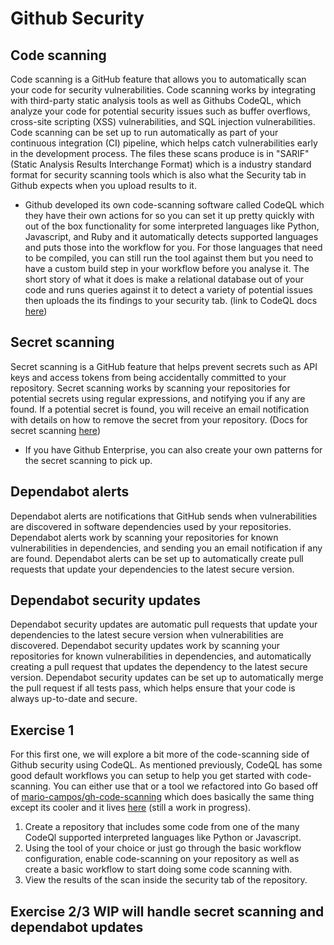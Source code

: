 # Github Security

## Code scanning

Code scanning is a GitHub feature that allows you to automatically scan your code for security vulnerabilities. Code scanning works by integrating with third-party static analysis tools as well as Githubs CodeQL, which analyze your code for potential security issues such as buffer overflows, cross-site scripting (XSS) vulnerabilities, and SQL injection vulnerabilities. Code scanning can be set up to run automatically as part of your continuous integration (CI) pipeline, which helps catch vulnerabilities early in the development process.  The files these scans produce is in "SARIF" (Static Analysis Results Interchange Format) which is a industry standard format for security scanning tools which is also what the Security tab in Github expects when you upload results to it.

- Github developed its own code-scanning software called CodeQL which they have their own actions for so you can set it up pretty quickly with out of the box functionality for some interpreted languages like Python, Javascript, and Ruby and it automatically detects supported languages and puts those into the workflow for you.  For those languages that need to be compiled, you can still run the tool against them but you need to have a custom build step in your workflow before you analyse it. The short story of what it does is make a relational database out of your code and runs queries against it to detect a variety of potential issues then uploads the its findings to your security tab. (link to CodeQL docs [here](https://docs.github.com/en/code-security/code-scanning/automatically-scanning-your-code-for-vulnerabilities-and-errors/about-code-scanning-with-codeql))

## Secret scanning

Secret scanning is a GitHub feature that helps prevent secrets such as API keys and access tokens from being accidentally committed to your repository. Secret scanning works by scanning your repositories for potential secrets using regular expressions, and notifying you if any are found. If a potential secret is found, you will receive an email notification with details on how to remove the secret from your repository. (Docs for secret scanning [here](https://docs.github.com/en/enterprise-cloud@latest/code-security/secret-scanning/about-secret-scanning))

- If you have Github Enterprise, you can also create your own patterns for the secret scanning to pick up.

## Dependabot alerts

Dependabot alerts are notifications that GitHub sends when vulnerabilities are discovered in software dependencies used by your repositories. Dependabot alerts work by scanning your repositories for known vulnerabilities in dependencies, and sending you an email notification if any are found. Dependabot alerts can be set up to automatically create pull requests that update your dependencies to the latest secure version.

## Dependabot security updates

Dependabot security updates are automatic pull requests that update your dependencies to the latest secure version when vulnerabilities are discovered. Dependabot security updates work by scanning your repositories for known vulnerabilities in dependencies, and automatically creating a pull request that updates the dependency to the latest secure version. Dependabot security updates can be set up to automatically merge the pull request if all tests pass, which helps ensure that your code is always up-to-date and secure.

## Exercise 1

 For this first one, we will explore a bit more of the code-scanning side of Github security using CodeQL.  As mentioned previously, CodeQL has some good default workflows you can setup to help you get started with code-scanning.  You can either use that or a tool we refactored into Go based off of [mario-campos/gh-code-scanning](https://github.com/mario-campos/gh-code-scanning) which does basically the same thing except its cooler and it lives [here](https://github.com/liatrio/csgo) (still a work in progress).

1. Create a repository that includes some code from one of the many CodeQl supported interpreted languages like Python or Javascript.
2. Using the tool of your choice or just go through the basic workflow configuration, enable code-scanning on your repository as well as create a basic workflow to start doing some code scanning with.
3. View the results of the scan inside the security tab of the repository.

## Exercise 2/3 WIP will handle secret scanning and dependabot updates
